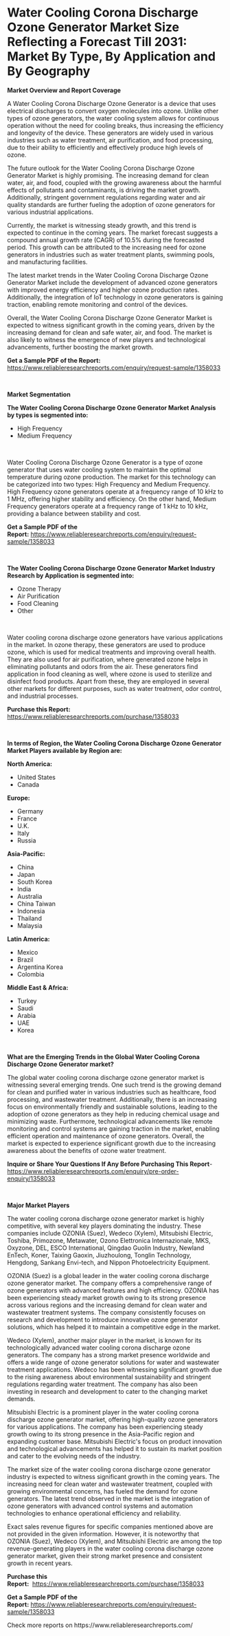 <p><h1>Water Cooling Corona Discharge Ozone Generator Market Size Reflecting a Forecast Till 2031: Market By Type, By Application and By Geography</h1></p><p><strong>Market Overview and Report Coverage</strong></p>
<p><p>A Water Cooling Corona Discharge Ozone Generator is a device that uses electrical discharges to convert oxygen molecules into ozone. Unlike other types of ozone generators, the water cooling system allows for continuous operation without the need for cooling breaks, thus increasing the efficiency and longevity of the device. These generators are widely used in various industries such as water treatment, air purification, and food processing, due to their ability to efficiently and effectively produce high levels of ozone.</p><p>The future outlook for the Water Cooling Corona Discharge Ozone Generator Market is highly promising. The increasing demand for clean water, air, and food, coupled with the growing awareness about the harmful effects of pollutants and contaminants, is driving the market growth. Additionally, stringent government regulations regarding water and air quality standards are further fueling the adoption of ozone generators for various industrial applications.</p><p>Currently, the market is witnessing steady growth, and this trend is expected to continue in the coming years. The market forecast suggests a compound annual growth rate (CAGR) of 10.5% during the forecasted period. This growth can be attributed to the increasing need for ozone generators in industries such as water treatment plants, swimming pools, and manufacturing facilities.</p><p>The latest market trends in the Water Cooling Corona Discharge Ozone Generator Market include the development of advanced ozone generators with improved energy efficiency and higher ozone production rates. Additionally, the integration of IoT technology in ozone generators is gaining traction, enabling remote monitoring and control of the devices.</p><p>Overall, the Water Cooling Corona Discharge Ozone Generator Market is expected to witness significant growth in the coming years, driven by the increasing demand for clean and safe water, air, and food. The market is also likely to witness the emergence of new players and technological advancements, further boosting the market growth.</p></p>
<p><strong>Get a Sample PDF of the Report:</strong> <a href="https://www.reliableresearchreports.com/enquiry/request-sample/1358033">https://www.reliableresearchreports.com/enquiry/request-sample/1358033</a></p>
<p>&nbsp;</p>
<p><strong>Market Segmentation</strong></p>
<p><strong>The Water Cooling Corona Discharge Ozone Generator Market Analysis by types is segmented into:</strong></p>
<p><ul><li>High Frequency</li><li>Medium Frequency</li></ul></p>
<p>&nbsp;</p>
<p><p>Water Cooling Corona Discharge Ozone Generator is a type of ozone generator that uses water cooling system to maintain the optimal temperature during ozone production. The market for this technology can be categorized into two types: High Frequency and Medium Frequency. High Frequency ozone generators operate at a frequency range of 10 kHz to 1 MHz, offering higher stability and efficiency. On the other hand, Medium Frequency generators operate at a frequency range of 1 kHz to 10 kHz, providing a balance between stability and cost.</p></p>
<p><strong>Get a Sample PDF of the Report:</strong>&nbsp;<a href="https://www.reliableresearchreports.com/enquiry/request-sample/1358033">https://www.reliableresearchreports.com/enquiry/request-sample/1358033</a></p>
<p>&nbsp;</p>
<p><strong>The Water Cooling Corona Discharge Ozone Generator Market Industry Research by Application is segmented into:</strong></p>
<p><ul><li>Ozone Therapy</li><li>Air Purification</li><li>Food Cleaning</li><li>Other</li></ul></p>
<p>&nbsp;</p>
<p><p>Water cooling corona discharge ozone generators have various applications in the market. In ozone therapy, these generators are used to produce ozone, which is used for medical treatments and improving overall health. They are also used for air purification, where generated ozone helps in eliminating pollutants and odors from the air. These generators find application in food cleaning as well, where ozone is used to sterilize and disinfect food products. Apart from these, they are employed in several other markets for different purposes, such as water treatment, odor control, and industrial processes.</p></p>
<p><strong>Purchase this Report:</strong>&nbsp; <a href="https://www.reliableresearchreports.com/purchase/1358033">https://www.reliableresearchreports.com/purchase/1358033</a></p>
<p>&nbsp;</p>
<p><strong>In terms of Region, the Water Cooling Corona Discharge Ozone Generator Market Players available by Region are:</strong></p>
<p>
    <p> <strong> North America: </strong>
        <ul>
            <li>United States</li>
            <li>Canada</li>
        </ul>
        </p> 
    <p> <strong> Europe: </strong>
        <ul>
            <li>Germany</li>
            <li>France</li>
            <li>U.K.</li>
            <li>Italy</li>
            <li>Russia</li>
        </ul>
        </p> 
    <p> <strong> Asia-Pacific: </strong>
        <ul>
            <li>China</li>
            <li>Japan</li>
            <li>South Korea</li>
            <li>India</li>
            <li>Australia</li>
            <li>China Taiwan</li>
            <li>Indonesia</li>
            <li>Thailand</li>
            <li>Malaysia</li>
        </ul>
        </p> 
    <p> <strong> Latin America: </strong>
        <ul>
            <li>Mexico</li>
            <li>Brazil</li>
            <li>Argentina Korea</li>
            <li>Colombia</li>
        </ul>
        </p> 
    <p> <strong> Middle East & Africa: </strong>
        <ul>
            <li>Turkey</li>
            <li>Saudi</li>
            <li>Arabia</li>
            <li>UAE</li>
            <li>Korea</li>
        </ul>
    </p>
    </p>
<p>&nbsp;</p>
<p><strong>What are the Emerging Trends in the Global Water Cooling Corona Discharge Ozone Generator market?</strong></p>
<p><p>The global water cooling corona discharge ozone generator market is witnessing several emerging trends. One such trend is the growing demand for clean and purified water in various industries such as healthcare, food processing, and wastewater treatment. Additionally, there is an increasing focus on environmentally friendly and sustainable solutions, leading to the adoption of ozone generators as they help in reducing chemical usage and minimizing waste. Furthermore, technological advancements like remote monitoring and control systems are gaining traction in the market, enabling efficient operation and maintenance of ozone generators. Overall, the market is expected to experience significant growth due to the increasing awareness about the benefits of ozone water treatment.</p></p>
<p><strong>Inquire or Share Your Questions If Any Before Purchasing This Report</strong>- <a href="https://www.reliableresearchreports.com/enquiry/pre-order-enquiry/1358033">https://www.reliableresearchreports.com/enquiry/pre-order-enquiry/1358033</a></p>
<p>&nbsp;</p>
<p><strong>Major Market Players</strong></p>
<p><p>The water cooling corona discharge ozone generator market is highly competitive, with several key players dominating the industry. These companies include OZONIA (Suez), Wedeco (Xylem), Mitsubishi Electric, Toshiba, Primozone, Metawater, Ozono Elettronica Internazionale, MKS, Oxyzone, DEL, ESCO International, Qingdao Guolin Industry, Newland EnTech, Koner, Taixing Gaoxin, Jiuzhoulong, Tonglin Technology, Hengdong, Sankang Envi-tech, and Nippon Photoelectricity Equipment.</p><p>OZONIA (Suez) is a global leader in the water cooling corona discharge ozone generator market. The company offers a comprehensive range of ozone generators with advanced features and high efficiency. OZONIA has been experiencing steady market growth owing to its strong presence across various regions and the increasing demand for clean water and wastewater treatment systems. The company consistently focuses on research and development to introduce innovative ozone generator solutions, which has helped it to maintain a competitive edge in the market.</p><p>Wedeco (Xylem), another major player in the market, is known for its technologically advanced water cooling corona discharge ozone generators. The company has a strong market presence worldwide and offers a wide range of ozone generator solutions for water and wastewater treatment applications. Wedeco has been witnessing significant growth due to the rising awareness about environmental sustainability and stringent regulations regarding water treatment. The company has also been investing in research and development to cater to the changing market demands.</p><p>Mitsubishi Electric is a prominent player in the water cooling corona discharge ozone generator market, offering high-quality ozone generators for various applications. The company has been experiencing steady growth owing to its strong presence in the Asia-Pacific region and expanding customer base. Mitsubishi Electric's focus on product innovation and technological advancements has helped it to sustain its market position and cater to the evolving needs of the industry.</p><p>The market size of the water cooling corona discharge ozone generator industry is expected to witness significant growth in the coming years. The increasing need for clean water and wastewater treatment, coupled with growing environmental concerns, has fueled the demand for ozone generators. The latest trend observed in the market is the integration of ozone generators with advanced control systems and automation technologies to enhance operational efficiency and reliability.</p><p>Exact sales revenue figures for specific companies mentioned above are not provided in the given information. However, it is noteworthy that OZONIA (Suez), Wedeco (Xylem), and Mitsubishi Electric are among the top revenue-generating players in the water cooling corona discharge ozone generator market, given their strong market presence and consistent growth in recent years.</p></p>
<p><strong>Purchase this Report:</strong>&nbsp;&nbsp;<a href="https://www.reliableresearchreports.com/purchase/1358033">https://www.reliableresearchreports.com/purchase/1358033</a></p>
<p></p>
<p><strong>Get a Sample PDF of the Report:</strong>&nbsp;<a href="https://www.reliableresearchreports.com/enquiry/request-sample/1358033">https://www.reliableresearchreports.com/enquiry/request-sample/1358033</a></p>
<p>Check more reports on https://www.reliableresearchreports.com/</p>